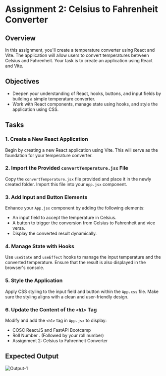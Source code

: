 # Assignment 2: Celsius to Fahrenheit Converter

## Overview
In this assignment, you'll create a temperature converter using React and Vite. The application will allow users to convert temperatures between Celsius and Fahrenheit. Your task is to create an application using React and Vite.

## Objectives
- Deepen your understanding of React, hooks, buttons, and input fields by building a simple temperature converter.
- Work with React components, manage state using hooks, and style the application using CSS.

## Tasks

### 1. Create a New React Application
Begin by creating a new React application using Vite. This will serve as the foundation for your temperature converter.

### 2. Import the Provided `convertTemperature.jsx` File
Copy the `convertTemperature.jsx` file provided and place it in the newly created folder. Import this file into your `App.jsx` component.

### 3. Add Input and Button Elements
Enhance your `App.jsx` component by adding the following elements:
- An input field to accept the temperature in Celsius.
- A button to trigger the conversion from Celsius to Fahrenheit and vice versa.
- Display the converted result dynamically.

### 4. Manage State with Hooks
Use `useState` and `useEffect` hooks to manage the input temperature and the converted temperature. Ensure that the result is also displayed in the browser's console.

### 5. Style the Application
Apply CSS styling to the input field and button within the `App.css` file. Make sure the styling aligns with a clean and user-friendly design.

### 6. Update the Content of the `<h1>` Tag
Modify and add the `<h1>` tag in `App.jsx` to display:
- COSC ReactJS and FastAPI Bootcamp
- Roll Number . (Followed by your roll number)
- Assignment 2: Celsius to Fahrenheit Converter

## Expected Output
![Output-1]()
